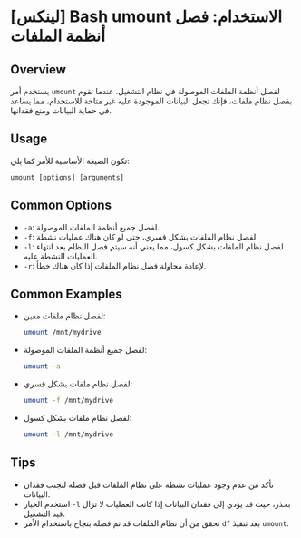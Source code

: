 # [لينكس] Bash umount الاستخدام: فصل أنظمة الملفات

## Overview
يستخدم أمر `umount` لفصل أنظمة الملفات الموصولة في نظام التشغيل. عندما تقوم بفصل نظام ملفات، فإنك تجعل البيانات الموجودة عليه غير متاحة للاستخدام، مما يساعد في حماية البيانات ومنع فقدانها.

## Usage
تكون الصيغة الأساسية للأمر كما يلي:
```
umount [options] [arguments]
```

## Common Options
- `-a`: لفصل جميع أنظمة الملفات الموصولة.
- `-f`: لفصل نظام الملفات بشكل قسري، حتى لو كان هناك عمليات نشطة.
- `-l`: لفصل نظام الملفات بشكل كسول، مما يعني أنه سيتم فصل النظام بعد انتهاء العمليات النشطة عليه.
- `-r`: لإعادة محاولة فصل نظام الملفات إذا كان هناك خطأ.

## Common Examples
- لفصل نظام ملفات معين:
  ```bash
  umount /mnt/mydrive
  ```

- لفصل جميع أنظمة الملفات الموصولة:
  ```bash
  umount -a
  ```

- لفصل نظام ملفات بشكل قسري:
  ```bash
  umount -f /mnt/mydrive
  ```

- لفصل نظام ملفات بشكل كسول:
  ```bash
  umount -l /mnt/mydrive
  ```

## Tips
- تأكد من عدم وجود عمليات نشطة على نظام الملفات قبل فصله لتجنب فقدان البيانات.
- استخدم الخيار `-l` بحذر، حيث قد يؤدي إلى فقدان البيانات إذا كانت العمليات لا تزال قيد التشغيل.
- تحقق من أن نظام الملفات قد تم فصله بنجاح باستخدام الأمر `df` بعد تنفيذ `umount`.